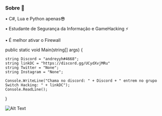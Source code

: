 ### Sobre 👳

<!--
**andreyyh/andreyyh** is a ✨ _special_ ✨ repository because its `README.md` (this file) appears on your GitHub profile.

Here are some ideas to get you started: 

- 🔭 I’m currently working on ...
- 🌱 I’m currently learning ...
- 👯 I’m looking to collaborate on ...
- 🤔 I’m looking for help with ...
- 💬 Ask me about ...
- 📫 How to reach me: ...
- 😄 Pronouns: ...
- ⚡ Fun fact: ...
-->


• C#, Lua e Python apenas😎 

• Estudante de Segurança da Informação e GameHacking ⚡

• É melhor ativar o Firewall 


  public static void Main(string[] args)
  {
  
    string Discord = "andreyyh#4668";
    string linkDC = "https://discord.gg/UCydXvjMRu"
    string Twitter = "None";
    string Instagram = "None";
    
    Console.WriteLine("Chama no discord: " + Discord + " entrem no grupo Switch Hacking: " + linkDC");
    Console.ReadLine();
  }

![Alt Text](https://media.giphy.com/media/vFKqnCdLPNOKc/giphy.gif)

